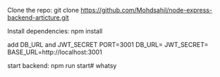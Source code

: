 Clone the repo: git clone https://github.com/Mohdsahil/node-express-backend-articture.git

Install dependencies: npm install

add DB_URL and JWT_SECRET
PORT=3001
DB_URL=<YOUR DB URL>
JWT_SECRET=<YOUR SECRET>
BASE_URL=http://localhost:3001


start backend: npm run start#   w h a t s y  
 